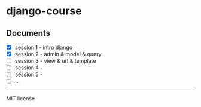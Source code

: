 # django-course

## Documents 

- [x] session 1 - intro django
- [x] session 2 - admin & model & query
- [ ] session 3 - view & url & template
- [ ] session 4 - 
- [ ] session 5 - 
- [ ] ...

------------
MIT license

